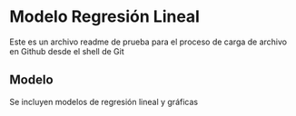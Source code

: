
# Modelo Regresión Lineal

Este es un archivo readme de prueba para el proceso de carga de archivo en Github desde el shell de Git 

## Modelo

Se incluyen modelos de regresión lineal y gráficas
